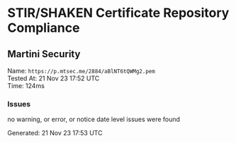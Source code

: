 # STIR/SHAKEN Certificate Repository Compliance

## Martini Security

Name: `https://p.mtsec.me/2884/aBlNT6tQWMg2.pem`\
Tested At: 21 Nov 23 17:52 UTC\
Time: 124ms

### Issues

no warning, or error, or notice date level issues were found

Generated: 21 Nov 23 17:53 UTC